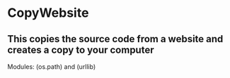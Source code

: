 <h1>CopyWebsite</h1>
<h2>This copies the source code from a website and creates a copy to your computer</h2>

Modules: (os.path) and (urllib)


